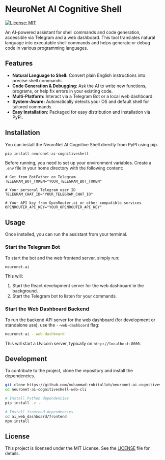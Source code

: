 # NeuroNet AI Cognitive Shell

[![License: MIT](https://img.shields.io/badge/License-MIT-yellow.svg)](https://opensource.org/licenses/MIT)

An AI-powered assistant for shell commands and code generation, accessible via Telegram and a web dashboard. This tool translates natural language into executable shell commands and helps generate or debug code in various programming languages.

## Features

- **Natural Language to Shell:** Convert plain English instructions into precise shell commands.
- **Code Generation & Debugging:** Ask the AI to write new functions, programs, or help fix errors in your existing code.
- **Multi-Platform:** Interact via a Telegram Bot or a local web dashboard.
- **System-Aware:** Automatically detects your OS and default shell for tailored commands.
- **Easy Installation:** Packaged for easy distribution and installation via PyPI.

## Installation

You can install the NeuroNet AI Cognitive Shell directly from PyPI using pip.

```bash
pip install neuronet-ai-cognitiveshell
```

Before running, you need to set up your environment variables. Create a `.env` file in your home directory with the following content:

```
# Get from BotFather on Telegram
TELEGRAM_BOT_TOKEN="YOUR_TELEGRAM_BOT_TOKEN"

# Your personal Telegram user ID
TELEGRAM_CHAT_ID="YOUR_TELEGRAM_CHAT_ID"

# Your API key from OpenRouter.ai or other compatible services
OPENROUTER_API_KEY="YOUR_OPENROUTER_API_KEY"
```

## Usage

Once installed, you can run the assistant from your terminal.

### Start the Telegram Bot

To start the bot and the web frontend server, simply run:

```bash
neuronet-ai
```

This will:
1.  Start the React development server for the web dashboard in the background.
2.  Start the Telegram bot to listen for your commands.

### Start the Web Dashboard Backend

To run the backend API server for the web dashboard (for development or standalone use), use the `--web-dashboard` flag:

```bash
neuronet-ai --web-dashboard
```

This will start a Uvicorn server, typically on `http://localhost:8000`.

## Development

To contribute to the project, clone the repository and install the dependencies.

```bash
git clone https://github.com/muhammad-robitulloh/neuronet-ai-cognitiveshell-web-cli.git
cd neuronet-ai-cognitiveshell-web-cli

# Install Python dependencies
pip install -e .

# Install frontend dependencies
cd ai_web_dashboard/frontend
npm install
```

## License

This project is licensed under the MIT License. See the [LICENSE](LICENSE) file for details.